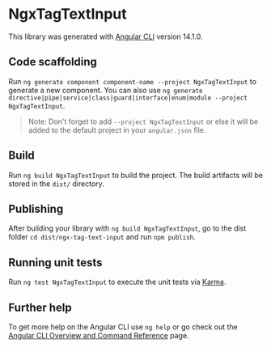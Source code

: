 # NgxTagTextInput

This library was generated with [Angular CLI](https://github.com/angular/angular-cli) version 14.1.0.

## Code scaffolding

Run `ng generate component component-name --project NgxTagTextInput` to generate a new component. You can also use `ng generate directive|pipe|service|class|guard|interface|enum|module --project NgxTagTextInput`.
> Note: Don't forget to add `--project NgxTagTextInput` or else it will be added to the default project in your `angular.json` file. 

## Build

Run `ng build NgxTagTextInput` to build the project. The build artifacts will be stored in the `dist/` directory.

## Publishing

After building your library with `ng build NgxTagTextInput`, go to the dist folder `cd dist/ngx-tag-text-input` and run `npm publish`.

## Running unit tests

Run `ng test NgxTagTextInput` to execute the unit tests via [Karma](https://karma-runner.github.io).

## Further help

To get more help on the Angular CLI use `ng help` or go check out the [Angular CLI Overview and Command Reference](https://angular.io/cli) page.
